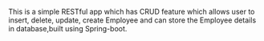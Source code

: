 This is a simple RESTful app which has CRUD feature which allows user to insert, delete, update, create Employee and can store the Employee details in database,built using Spring-boot.
